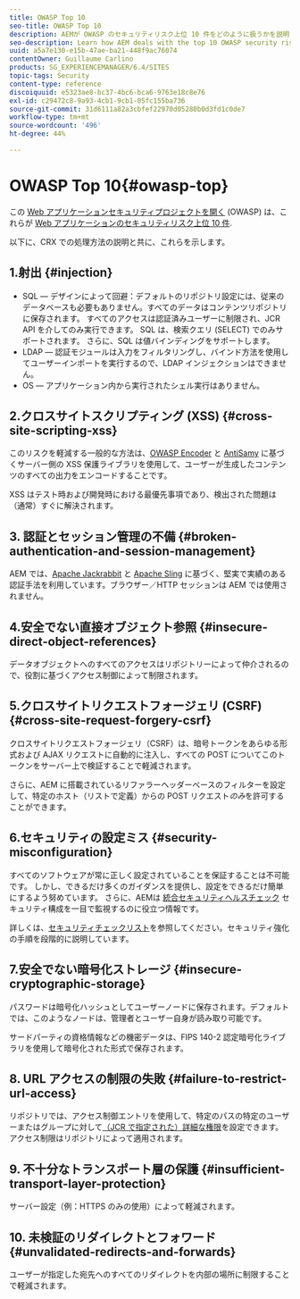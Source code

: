 ```yaml
---
title: OWASP Top 10
seo-title: OWASP Top 10
description: AEMが OWASP のセキュリティリスク上位 10 件をどのように扱うかを説明します。
seo-description: Learn how AEM deals with the top 10 OWASP security risks.
uuid: a5a7e130-e15b-47ae-ba21-448f9ac76074
contentOwner: Guillaume Carlino
products: SG_EXPERIENCEMANAGER/6.4/SITES
topic-tags: Security
content-type: reference
discoiquuid: e5323ae8-bc37-4bc6-bca6-9763e18c8e76
exl-id: c29472c8-9a93-4cb1-9cb1-05fc155ba736
source-git-commit: 31d6111a82a3cbfef22970d05280b0d3fd1c0de7
workflow-type: tm+mt
source-wordcount: '496'
ht-degree: 44%

---
```


# OWASP Top 10{#owasp-top}

この [Web アプリケーションセキュリティプロジェクトを開く](https://www.owasp.org) (OWASP) は、これらが [Web アプリケーションのセキュリティリスク上位 10 件](https://www.owasp.org/index.php/OWASP_Top_Ten_Project).

以下に、CRX での処理方法の説明と共に、これらを示します。

## 1.射出 {#injection}

* SQL — デザインによって回避：デフォルトのリポジトリ設定には、従来のデータベースも必要もありません。すべてのデータはコンテンツリポジトリに保存されます。 すべてのアクセスは認証済みユーザーに制限され、JCR API を介してのみ実行できます。 SQL は、検索クエリ (SELECT) でのみサポートされます。 さらに、SQL は値バインディングをサポートします。
* LDAP — 認証モジュールは入力をフィルタリングし、バインド方法を使用してユーザーインポートを実行するので、LDAP インジェクションはできません。
* OS — アプリケーション内から実行されたシェル実行はありません。

## 2.クロスサイトスクリプティング (XSS) {#cross-site-scripting-xss}

このリスクを軽減する一般的な方法は、[OWASP Encoder](https://www.owasp.org/index.php/OWASP_Java_Encoder_Project) と [AntiSamy](https://www.owasp.org/index.php/Category:OWASP_AntiSamy_Project) に基づくサーバー側の XSS 保護ライブラリを使用して、ユーザーが生成したコンテンツのすべての出力をエンコードすることです。

XSS はテスト時および開発時における最優先事項であり、検出された問題は（通常）すぐに解決されます。

## 3. 認証とセッション管理の不備 {#broken-authentication-and-session-management}

AEM では、[Apache Jackrabbit](https://jackrabbit.apache.org/) と [Apache Sling](https://sling.apache.org/) に基づく、堅実で実績のある認証手法を利用しています。ブラウザー／HTTP セッションは AEM では使用されません。

## 4.安全でない直接オブジェクト参照 {#insecure-direct-object-references}

データオブジェクトへのすべてのアクセスはリポジトリーによって仲介されるので、役割に基づくアクセス制御によって制限されます。

## 5.クロスサイトリクエストフォージェリ (CSRF) {#cross-site-request-forgery-csrf}

クロスサイトリクエストフォージェリ（CSRF）は、暗号トークンをあらゆる形式および AJAX リクエストに自動的に注入し、すべての POST についてこのトークンをサーバー上で検証することで軽減されます。

さらに、AEM に搭載されているリファラーヘッダーベースのフィルターを設定して、特定のホスト（リストで定義）からの POST リクエスト&#x200B;*のみ*&#x200B;を許可することができます。

## 6.セキュリティの設定ミス {#security-misconfiguration}

すべてのソフトウェアが常に正しく設定されていることを保証することは不可能です。 しかし、できるだけ多くのガイダンスを提供し、設定をできるだけ簡単にするよう努めています。 さらに、AEMは [統合セキュリティヘルスチェック](/help/sites-administering/operations-dashboard.md) セキュリティ構成を一目で監視するのに役立つ情報です。

詳しくは、[セキュリティチェックリスト](/help/sites-administering/security-checklist.md)を参照してください。セキュリティ強化の手順を段階的に説明しています。

## 7.安全でない暗号化ストレージ {#insecure-cryptographic-storage}

パスワードは暗号化ハッシュとしてユーザーノードに保存されます。デフォルトでは、このようなノードは、管理者とユーザー自身が読み取り可能です。

サードパーティの資格情報などの機密データは、FIPS 140-2 認定暗号化ライブラリを使用して暗号化された形式で保存されます。

## 8. URL アクセスの制限の失敗 {#failure-to-restrict-url-access}

リポジトリでは、アクセス制御エントリを使用して、特定のパスの特定のユーザーまたはグループに対して[（JCR で指定された）詳細な権限](https://www.adobe.io/experience-manager/reference-materials/spec/jcr/2.0/16_Access_Control_Management.html)を設定できます。アクセス制限はリポジトリによって適用されます。

## 9. 不十分なトランスポート層の保護 {#insufficient-transport-layer-protection}

サーバー設定（例：HTTPS のみの使用）によって軽減されます。

## 10. 未検証のリダイレクトとフォワード {#unvalidated-redirects-and-forwards}

ユーザーが指定した宛先へのすべてのリダイレクトを内部の場所に制限することで軽減されます。
